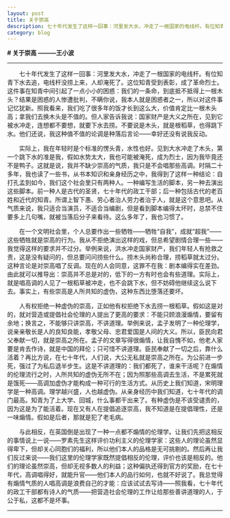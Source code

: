 ```yaml
---
layout: post
title: 关于崇高
description: 七十年代发生了这样一回事：河里发大水，冲走了一根国家的电线杆。有位知青下水去追，电线杆没捞上来，人却淹死了.....
category: blog
---
```


 **# 关于崇高**
**———王小波**

----------
  
　　七十年代发生了这样一回事：河里发大水，冲走了一根国家的电线杆。有位知青下水去追，电线杆没捞上来，人却淹死了。这位知青受到表彰，成了革命烈士。这件事在知青中间引起了一点小小的困惑：我们的一条命，到底抵不抵得上一根木头？结果是困惑的人惨遭批判，不瞒你说，我本人就是困惑者之一，所以对这件事记忆犹新。照我看来，我们吃了很多年的饭才长到这么大，价值肯定比一根木头高；拿我们去换木头是不值的。但人家告诉我说：国家财产是大义之所在，见到它被水冲走，连想都不要想，就要下水去捞。不要说是木头，就是根稻草，也得跳下水。他们还说，我这种值不值的论调是种落后言论——幸好还没有说我反动。　　
  
　　实际上，我在年轻时是个标准的愣头青，水性也好。见到大水冲走了木头，第一个跳下水的准是我，假如水势太大，我也可能被淹死，成为烈士，因为我毕竟还不是鸭子。这就是说，我并不缺少崇高的气质，我只是不会唱那些高调。时隔二十多年，我也读了一些书，从书本知识和亲身经历之中，我得到了这样一种结论：自打孔孟到如今，我们这个社会里只有两种人。一种编写生活的脚本，另一种去演出这些脚本。前一种人是古代的圣贤，七十年代的政工干部；后一种包括古代的老百姓和近代的知青。所谓上智下愚、劳心者治人劳力者治于人，就是这个意思吧。从气质来说，我只适合当演员，不适合当编剧，但是看到脚本编得太坏时，总禁不住要多上几句嘴，就被当落后分子来看待。这么多年了，我也习惯了。　
  
　　在一个文明社会里，个人总要作出一些牺牲——牺牲“自我”，成就“超我”——这些牺牲就是崇高的行为。我从不拒绝演出这样的戏，但总希望剧情合理一些——我觉得这样的要求并不过分。举例来说，洪水冲走国家财产，我们年轻人有抢救之责，这是没有疑问的，但总要问问捞些什么。捞木头尚称合理，捞稻草就太过分。这种言论是对崇高唱了反调。现在的人会同意，这罪不在我：剧本编得实在差劲。由此就可以推导出：崇高并不总是对的，低下的一方有时也会有些道理。实际上，就是唱高调的人见了一根稻草被冲走，也不会跳下水，但不妨碍他继续这么说下去。事实上，有些崇高是人所共知的虚伪，这种东西比堕落还要坏。　　
  
　　人有权拒绝一种虚伪的崇高，正如他有权拒绝下水去捞一根稻草。假如这是对的，就对营造或提倡社会伦理的人提出了更高的要求：不能只顾浪漫煽情，要留有余地；换言之，不能够只讲崇高，不讲道理。举例来说，孟子发明了一种伦理学，说亲亲敬长是人的良知良能，孝敬父母、忠君爱国是人间的大义。所以，臣民向君父奉献一切，就是崇高之所在。孟子的文章写得很煽情，让我自愧不如，他老人家要是肯去作诗，就是中国的拜伦；只可惜不讲道理。臣民奉献了一切之后，靠什么活着？再比方说，在七十年代，人们说，大公无私就是崇高之所在。为公前进一步死，强过了为私后退半步生。这是不讲道理的：我们都死了，谁来干活呢？在煽情的伦理流行之时，人所共知的虚伪无所不在；因为照那些高调去生活，不是累死就是饿死——高调加虚伪才能构成一种可行的生活方式。从历史上我们知道，宋明理学是一种高调。理学越兴盛，人也越虚伪。从亲身经历中我们知道，七十年代的调门最高。知青为了上大学、回城，什么事都干出来了。有种虚伪是不该受谴责的，因为这是为了能活着。现在又有人在提倡追逐崇高，我不知道是在提倡理性，还是一味煽情。假如是后者，那就是犯了老毛病。　　
  
　　与此相反，在英国倒是出现了一种一点都不煽情的伦理学。让我们先把这相反的事情说上一说——罗素先生这样评价功利主义的伦理学家：这些人的理论虽然显得卑下，但却关心同胞们的福利，所以他们本人的品格是无可挑剔的。然后再让我们反过来说——我们这里的伦理学家既然提倡相反的伦理，评价也该是相反的。他们的理论虽然崇高，但却无视多数人的利益；这种偏执还得到官方的奖励，在七十年代，高调唱得好，就能升官——他们本人的品行如何，也就不好说了。我总觉得有煽情气质的人唱高调是浪费自己的才能：应该试试去写诗——照我看，七十年代的政工干部都有诗人的气质——把营造社会伦理的工作让给那些善讲道理的人，于公于私，这都不是坏事。　　
  
----------


